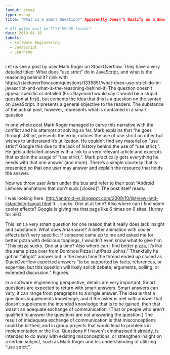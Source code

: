 ```yaml
---
layout: essay
type: essay
title: "What is a Smart Question?" Apparently Doesn't Qualify as a Smart Question

# All dates must be YYYY-MM-DD format!
date: 2019-01-18
labels:
  - Software Engineering
  - JavaScript
  - Learning
---
```

<p>
Let us see a post by user Mark Roger on StackOverflow. They have a very detailed titled: What does “use strict” do in JavaScript, and what is the reasoning behind it? (link with https://stackoverflow.com/questions/1335851/what-does-use-strict-do-in-javascript-and-what-is-the-reasoning-behind-it) The question doesn’t appear specific or detailed (Eric Raymond would say it would be a stupid question at first), but cements the idea that this is a question on the syntax on JavaScript. It presents a general objective to the readers.  The substance of the actual post, however, represents what is contained in a smart question.
<p>

<p>
In one whole post Mark Roger managed to carve this narrative with the conflict and his attempts at solving so far. Mark explains that “he goes through JSLint, presents the error, notices the use of use strict on other but wishes to understand it’s utilization. He couldn’t find any material on “use strict” Google this due to the lack of history behind the use of “use strict;”. He gets a detailed answer with a link to a very relevant article and excerpts that explain the usage of “use strict;”. Mark practically gets everything he needs with that one answer (and more). There’s a simple courtesy that is presented so that one user may answer and explain the resource that holds the answer.
<p>
<p>
Now we throw user Arian under the bus and refer to their post “Android Listview animations that don't suck [closed]”. The post itself reads:

 I was looking here. http://android-er.blogspot.com/2009/10/listview-and-listactivity-layout.html
It... sucks. One at at time? Also where can I find some cooler effects? Google is giving me that page like 6 times on 6 sites. Hurray for SEO .

This isn’t a very smart question for one reason that it really does lack insight and substance. What does Arian want? A better animation with cooler effects isn’t very specific. If someone came up to me and asked me for better pizza with delicious toppings, I wouldn’t even know what to give him.  “This pizza sucks. One at a time? Also where can I find better pizza, it’s like the same pizza over from Dominos/Pizza Hut/Papa Johns.” Thankfully he got an “alright” answer but in the mean time the thread ended up closed as StackOverflow expected answers “to be supported by facts, references, or expertise, but this question will likely solicit debate, arguments, polling, or extended discussion.” Figures.
<p>
<p>
In a software engineering perspective, details are very important. Smart questions are expected to return with smart answers. Smart answers can vary, it can range from paragraphs to a single answer. The idea is that a questions supplements knowledge, and if the asker is met with answer that doesn’t supplement the intended knowledge that is to be gained, then that wasn’t an adequate exchange of communication. (That or people who aren’t qualified to answer the questions are not answering the question.) The result of inadequate exchange of communication is that misconceptions could be birthed, and in group projects that would lead to problems in implementation or the like. Questions if I haven't emphasised it already, is intended to do away with existing misconceptions, or strengthen insight on a certain subject, such as Mark Roger and his understainding of utilizing "use strict;".
<p>

